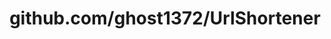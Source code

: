 ---
layout: post
title: github.com/ghost1372/UrlShortener
categories: link
tags: [انگلیسی, گیت‌هاب, برنامه‌نویسی]
---